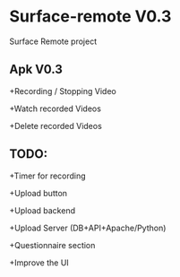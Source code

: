 # Surface-remote V0.3
Surface Remote project


 ## Apk V0.3
+Recording / Stopping Video

+Watch recorded Videos

+Delete recorded Videos

## TODO:

+Timer for recording

+Upload button

+Upload backend 

+Upload Server (DB+API+Apache/Python)

+Questionnaire section

+Improve the UI
